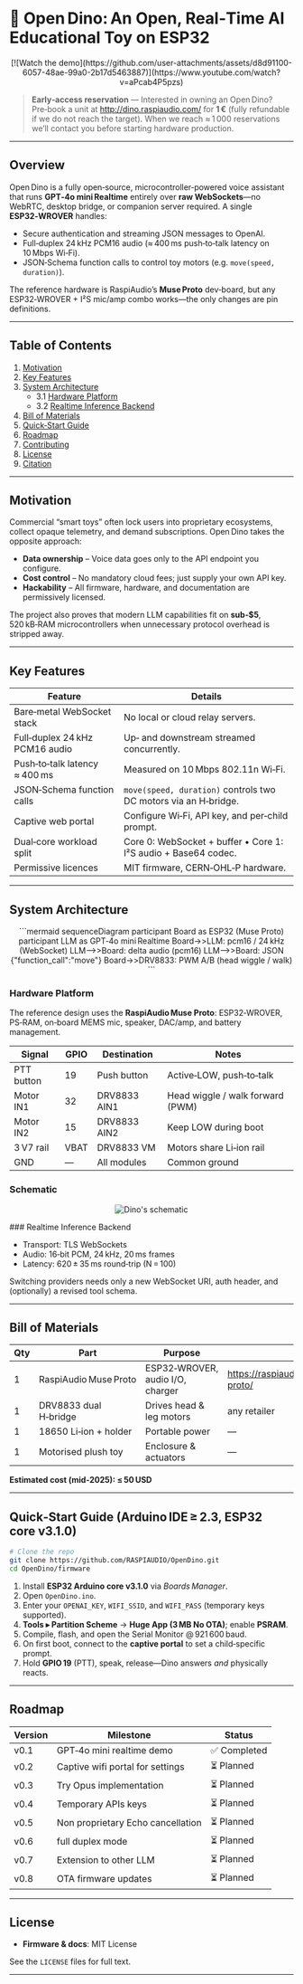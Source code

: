 # 🦖 Open Dino: An Open, Real‑Time AI Educational Toy on ESP32
<p align="center">[![Watch the demo](https://github.com/user-attachments/assets/d8d91100-6057-48ae-99a0-2b17d5463887)](https://www.youtube.com/watch?v=aPcab4P5pzs) </p>

> **Early‑access reservation** — Interested in owning an Open Dino? Pre‑book a unit at <http://dino.raspiaudio.com/> for **1 €** (fully refundable if we do not reach the target). When we reach ≈ 1 000 reservations we’ll contact you before starting hardware production.

---

## Overview

Open Dino is a fully open‑source, microcontroller‑powered voice assistant that runs **GPT‑4o mini Realtime** entirely over **raw WebSockets**—no WebRTC, desktop bridge, or companion server required. A single **ESP32‑WROVER** handles:

* Secure authentication and streaming JSON messages to OpenAI.
* Full‑duplex 24 kHz PCM16 audio (≈ 400 ms push‑to‑talk latency on 10 Mbps Wi‑Fi).
* JSON‑Schema function calls to control toy motors (e.g. `move(speed, duration)`).

The reference hardware is RaspiAudio’s **Muse Proto** dev‑board, but any ESP32‑WROVER + I²S mic/amp combo works—the only changes are pin definitions.

---

## Table of Contents
1. [Motivation](#motivation)
2. [Key Features](#key-features)
3. [System Architecture](#system-architecture)
   * 3.1 [Hardware Platform](#hardware-platform)
   * 3.2 [Realtime Inference Backend](#realtime-inference-backend)
4. [Bill of Materials](#bill-of-materials)
5. [Quick‑Start Guide](#quick-start-guide)
6. [Roadmap](#roadmap)
7. [Contributing](#contributing)
8. [License](#license)
9. [Citation](#citation)

---

## Motivation

Commercial “smart toys” often lock users into proprietary ecosystems, collect opaque telemetry, and demand subscriptions. Open Dino takes the opposite approach:

* **Data ownership** – Voice data goes only to the API endpoint you configure.
* **Cost control** – No mandatory cloud fees; just supply your own API key.
* **Hackability** – All firmware, hardware, and documentation are permissively licensed.

The project also proves that modern LLM capabilities fit on **sub‑\$5**, 520 kB‑RAM microcontrollers when unnecessary protocol overhead is stripped away.

---

## Key Features

| Feature | Details |
|---------|---------|
| Bare‑metal WebSocket stack | No local or cloud relay servers. |
| Full‑duplex 24 kHz PCM16 audio | Up‑ and downstream streamed concurrently. |
| Push‑to‑talk latency ≈ 400 ms | Measured on 10 Mbps 802.11n Wi‑Fi. |
| JSON‑Schema function calls | `move(speed, duration)` controls two DC motors via an H‑bridge. |
| Captive web portal | Configure Wi‑Fi, API key, and per‑child prompt. |
| Dual‑core workload split | Core 0: WebSocket + buffer • Core 1: I²S audio + Base64 codec. |
| Permissive licences | MIT firmware, CERN‑OHL‑P hardware. |

---

## System Architecture
<p align="center">
```mermaid
sequenceDiagram
    participant Board as ESP32 (Muse Proto)
    participant LLM as GPT‑4o mini Realtime
    Board->>LLM: pcm16 / 24 kHz (WebSocket)
    LLM-->>Board: delta audio (pcm16)
    LLM-->>Board: JSON {"function_call":"move"}
    Board->>DRV8833: PWM A/B (head wiggle / walk)
```
 </p>

### Hardware Platform

The reference design uses the **RaspiAudio Muse Proto**: ESP32‑WROVER, PS‑RAM, on‑board MEMS mic, speaker, DAC/amp, and battery management.

| Signal     | GPIO | Destination | Notes                                    |
|------------|------|-------------|------------------------------------------|
| PTT button | 19   | Push button | Active‑LOW, push‑to‑talk                 |
| Motor IN1  | 32   | DRV8833 AIN1| Head wiggle / walk forward (PWM)         |
| Motor IN2  | 15   | DRV8833 AIN2| Keep LOW during boot                     |
| 3 V7 rail  | VBAT | DRV8833 VM  | Motors share Li‑ion rail                 |
| GND        | —    | All modules | Common ground                            |

### Schematic
<p align="center"> <img src="https://github.com/user-attachments/assets/e982b65f-900c-4e72-82cd-8a69d27b0238" alt="Dino's schematic"> </p>
### Realtime Inference Backend

* Transport: TLS WebSockets
* Audio: 16‑bit PCM, 24 kHz, 20 ms frames
* Latency: 620 ± 35 ms round‑trip (N = 100)

Switching providers needs only a new WebSocket URI, auth header, and (optionally) a revised tool schema.

---

## Bill of Materials

| Qty | Part | Purpose | Link |
|-----|------|---------|------|
| 1 | RaspiAudio Muse Proto | ESP32‑WROVER, audio I/O, charger | <https://raspiaudio.com/product/muse-proto/> |
| 1 | DRV8833 dual H‑bridge | Drives head & leg motors | any retailer |
| 1 | 18650 Li‑ion + holder | Portable power | — |
| 1 | Motorised plush toy | Enclosure & actuators | — |

**Estimated cost (mid‑2025): ≤ 50 USD**

---

## Quick‑Start Guide (Arduino IDE ≥ 2.3, ESP32 core v3.1.0)

```bash
# Clone the repo
git clone https://github.com/RASPIAUDIO/OpenDino.git
cd OpenDino/firmware
```

1. Install **ESP32 Arduino core v3.1.0** via *Boards Manager*.
2. Open `OpenDino.ino`.
3. Enter your `OPENAI_KEY`, `WIFI_SSID`, and `WIFI_PASS` (temporary keys supported).
4. **Tools ▸ Partition Scheme** → **Huge App (3 MB No OTA)**; enable **PSRAM**.
5. Compile, flash, and open the Serial Monitor @ 921 600 baud.
6. On first boot, connect to the **captive portal** to set a child‑specific prompt.
7. Hold **GPIO 19** (PTT), speak, release—Dino answers *and* physically reacts.

---

## Roadmap

| Version | Milestone | Status |
|---------|-----------|--------|
| v0.1 | GPT‑4o mini realtime demo | ✅ Completed |
| v0.2 | Captive wifi portal for settings | ⏳ Planned |
| v0.3 | Try Opus implementation | ⏳ Planned |
| v0.4 | Temporary APIs keys | ⏳ Planned |
| v0.5 | Non proprietary Echo cancellation| ⏳ Planned |
| v0.6 | full duplex mode| ⏳ Planned |
| v0.7 | Extension to other LLM | ⏳ Planned |
| v0.8 | OTA firmware updates | ⏳ Planned |

---


## License


* **Firmware & docs**: MIT License

See the `LICENSE` files for full text.

---



